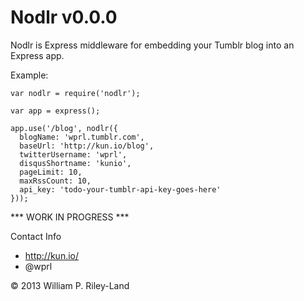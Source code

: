 Nodlr v0.0.0
============

Nodlr is Express middleware for embedding your Tumblr blog into an Express app.

Example:

    var nodlr = require('nodlr');
 
    var app = express();

    app.use('/blog', nodlr({
      blogName: 'wprl.tumblr.com',
      baseUrl: 'http://kun.io/blog',
      twitterUsername: 'wprl',
      disqusShortname: 'kunio',
      pageLimit: 10,
      maxRssCount: 10,
      api_key: 'todo-your-tumblr-api-key-goes-here'
    }));

*** WORK IN PROGRESS ***

Contact Info

 * http://kun.io/
 * @wprl

&copy; 2013 William P. Riley-Land
